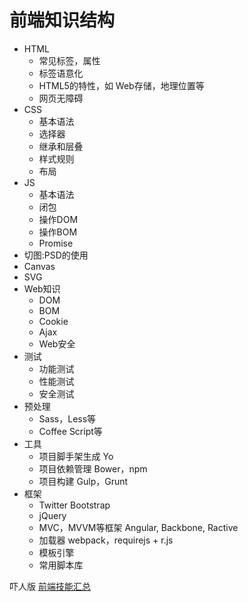 # 前端知识结构
* HTML
	* 常见标签，属性
	* 标签语意化
	* HTML5的特性，如 Web存储，地理位置等
	* 网页无障碍
* CSS
	* 基本语法
	* 选择器
	* 继承和层叠
	* 样式规则
	* 布局
* JS
	* 基本语法
	* 闭包
	* 操作DOM
	* 操作BOM
	* Promise
* 切图:PSD的使用
* Canvas
* SVG
* Web知识
	* DOM
	* BOM
	* Cookie
	* Ajax
	* Web安全
* 测试
	* 功能测试
	* 性能测试
	* 安全测试
* 预处理
	* Sass，Less等
	* Coffee Script等
* 工具
	* 项目脚手架生成 Yo
	* 项目依赖管理 Bower，npm
	* 项目构建 Gulp，Grunt
* 框架
	* Twitter Bootstrap
	* jQuery
	* MVC，MVVM等框架 Angular, Backbone, Ractive
	* 加载器 webpack，requirejs + r.js
	* 模板引擎
	* 常用脚本库


吓人版 [前端技能汇总](https://github.com/JacksonTian/fks)
